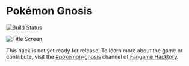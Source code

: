 # Pokémon Gnosis

[![Build Status][travis-badge]][travis]

[travis]: https://travis-ci.org/pret/pokeemerald
[travis-badge]: https://travis-ci.org/pret/pokeemerald.svg?branch=master

![Title Screen](https://github.com/tipsypastels/pokegnosis/blob/master/screenshots/0.png?raw=true)

This hack is not yet ready for release. To learn more about the game or contribute, visit the [#pokemon-gnosis](https://discord.gg/ZJBxkZG) channel of [Fangame Hacktory](https://discord.gg/ZJBxkZG).
